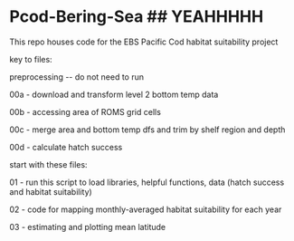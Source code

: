 # Pcod-Bering-Sea ## YEAHHHHH

This repo houses code for the EBS Pacific Cod habitat suitability project

key to files:

preprocessing -- do not need to run

00a - download and transform level 2 bottom temp data

00b - accessing area of ROMS grid cells

00c - merge area and bottom temp dfs and trim by shelf region and depth

00d -  calculate hatch success

start with these files:

01 - run this script to load libraries, helpful functions, data (hatch success and habitat suitability)

02 - code for mapping monthly-averaged habitat suitability for each year 

03 - estimating and plotting mean latitude 
